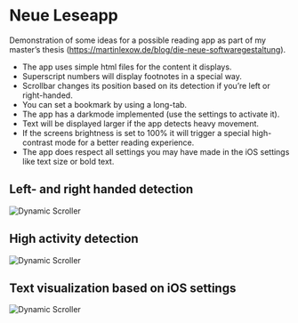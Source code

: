 # Neue Leseapp
Demonstration of some ideas for a possible reading app as part of my master’s thesis (https://martinlexow.de/blog/die-neue-softwaregestaltung).

* The app uses simple html files for the content it displays. 
* Superscript numbers will display footnotes in a special way. 
* Scrollbar changes its position based on its detection if you’re left or right-handed. 
* You can set a bookmark by using a long-tab. 
* The app has a darkmode implemented (use the settings to activate it). 
* Text will be displayed larger if the app detects heavy movement. 
* If the screens brightness is set to 100% it will trigger a special high-contrast mode for a better reading experience. 
* The app does respect all settings you may have made in the iOS settings like text size or bold text.

## Left- and right handed detection
![Dynamic Scroller](https://github.com/ixeau/NeueLeseapp/blob/master/demo-dynamic-scroller.gif)

## High activity detection
![Dynamic Scroller](https://github.com/ixeau/NeueLeseapp/blob/master/demo-high-activity.gif)

## Text visualization based on iOS settings
![Dynamic Scroller](https://github.com/ixeau/NeueLeseapp/blob/master/demo-dynamic-text.gif)

